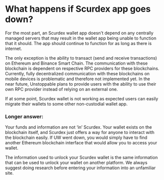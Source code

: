 # What happens if Scurdex app goes down?

For the most part, an Scurdex wallet app doesn't depend on any centrally managed servers that may result in the wallet app being unable to function that it should. The app should continue to function for as long as there is internet.

The only exception is the ability to transact (send and receive transactions) on Ethereum and Binance Smart Chain. The communication with these blockchain is dependent on respective RPC providers for these blockchains. Currently, fully decentralized communication with these blockchains on mobile devices is problematic and therefore not implemented yet. In the near future, Unstoppable plans to provide users with the ability to use their own RPC provider instead of relying on an external one.

If at some point, Scurdex wallet is not working as expected users can easily migrate their wallets to some other non-custodial wallet app.

### Longer answer:

Your funds and information are not ‘in’ Scurdex. Your wallet exists on the blockchain itself, and Scurdex just offers a way for anyone to interact with the blockchain easily. If UW went down, you would simply have to find another Ethereum blockchain interface that would allow you to access your wallet.

The information used to unlock your Scurdex wallet is the same information that can be used to unlock your wallet on another platform. We always suggest doing research before entering your information into an unfamiliar site.
